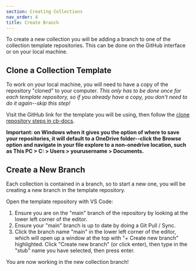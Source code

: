 ```yaml
---
section: Creating Collections
nav_order: 4
title: Create Branch
---
```


To create a new collection you will be adding a branch to one of the collection template repositories. 
This can be done on the GitHub interface or on your local machine.

## Clone a Collection Template 

To work on your local machine, you will need to have a copy of the repository "cloned" to your computer.
*This only has to be done once for each template repository, so if you already have a copy, you don't need to do it again--skip this step!*

Visit the GitHub link for the template you will be using, then follow the [clone repository steps in cb-docs](https://collectionbuilder.github.io/cb-docs/docs/repository/clone/).

**Important: on Windows when it gives you the option of where to save your repositories, it will default to a OneDrive folder--click the Browse option and navigate in your file explore to a non-onedrive location, such as This PC > C: > Users > yourusername > Documents.**

## Create a New Branch

Each collection is contained in a branch, so to start a new one, you will be creating a new branch in the template repository.

Open the template repository with VS Code: 

1. Ensure you are on the "main" branch of the repository by looking at the lower left corner of the editor.
2. Ensure your "main" branch is up to date by doing a Git Pull / Sync.
3. Click the branch name "main" in the lower left corner of the editor, which will open up a window at the top with "+ Create new branch" highlighted. Click "Create new branch" (or click enter), then type in the "stub" name you have selected, then press enter.

You are now working in the new collection branch!

